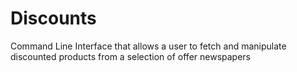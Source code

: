 # Discounts
Command Line Interface that allows a user to fetch and manipulate discounted products from a selection of offer newspapers
